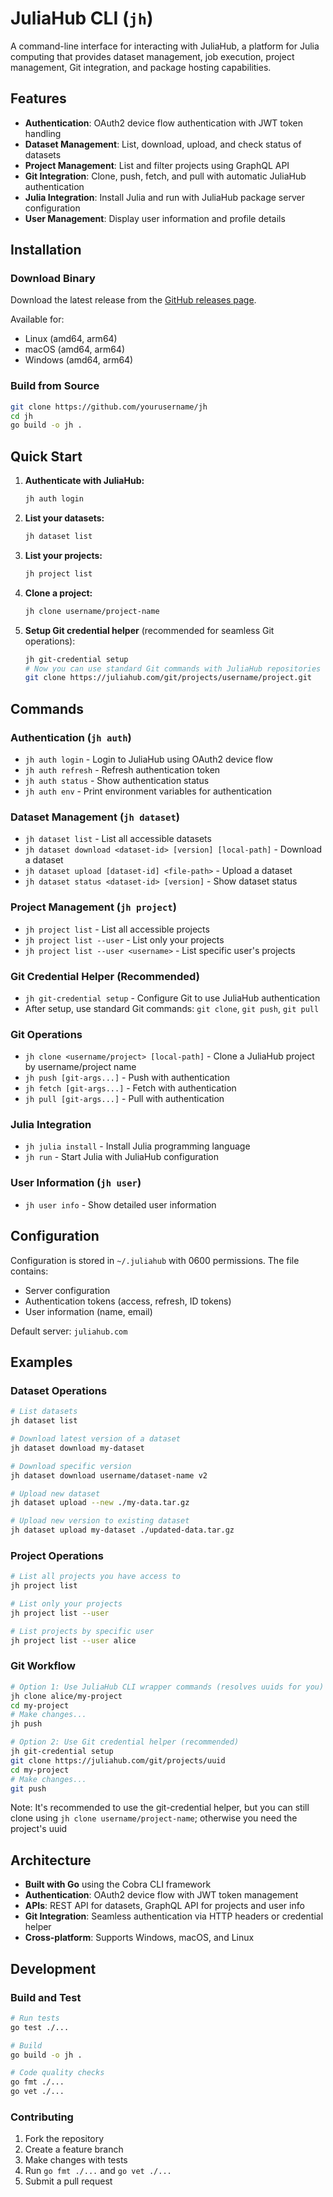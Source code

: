 # JuliaHub CLI (`jh`)

A command-line interface for interacting with JuliaHub, a platform for Julia computing that provides dataset management, job execution, project management, Git integration, and package hosting capabilities.

## Features

- **Authentication**: OAuth2 device flow authentication with JWT token handling
- **Dataset Management**: List, download, upload, and check status of datasets
- **Project Management**: List and filter projects using GraphQL API
- **Git Integration**: Clone, push, fetch, and pull with automatic JuliaHub authentication
- **Julia Integration**: Install Julia and run with JuliaHub package server configuration
- **User Management**: Display user information and profile details

## Installation

### Download Binary

Download the latest release from the [GitHub releases page](https://github.com/yourusername/jh/releases).

Available for:

- Linux (amd64, arm64)
- macOS (amd64, arm64)
- Windows (amd64, arm64)

### Build from Source

```bash
git clone https://github.com/yourusername/jh
cd jh
go build -o jh .
```

## Quick Start

1. **Authenticate with JuliaHub:**

   ```bash
   jh auth login
   ```

2. **List your datasets:**

   ```bash
   jh dataset list
   ```

3. **List your projects:**

   ```bash
   jh project list
   ```

4. **Clone a project:**

   ```bash
   jh clone username/project-name
   ```

5. **Setup Git credential helper** (recommended for seamless Git operations):
   ```bash
   jh git-credential setup
   # Now you can use standard Git commands with JuliaHub repositories
   git clone https://juliahub.com/git/projects/username/project.git
   ```

## Commands

### Authentication (`jh auth`)

- `jh auth login` - Login to JuliaHub using OAuth2 device flow
- `jh auth refresh` - Refresh authentication token
- `jh auth status` - Show authentication status
- `jh auth env` - Print environment variables for authentication

### Dataset Management (`jh dataset`)

- `jh dataset list` - List all accessible datasets
- `jh dataset download <dataset-id> [version] [local-path]` - Download a dataset
- `jh dataset upload [dataset-id] <file-path>` - Upload a dataset
- `jh dataset status <dataset-id> [version]` - Show dataset status

### Project Management (`jh project`)

- `jh project list` - List all accessible projects
- `jh project list --user` - List only your projects
- `jh project list --user <username>` - List specific user's projects

### Git Credential Helper (Recommended)

- `jh git-credential setup` - Configure Git to use JuliaHub authentication
- After setup, use standard Git commands: `git clone`, `git push`, `git pull`

### Git Operations

- `jh clone <username/project> [local-path]` - Clone a JuliaHub project by username/project name
- `jh push [git-args...]` - Push with authentication
- `jh fetch [git-args...]` - Fetch with authentication
- `jh pull [git-args...]` - Pull with authentication

### Julia Integration

- `jh julia install` - Install Julia programming language
- `jh run` - Start Julia with JuliaHub configuration

### User Information (`jh user`)

- `jh user info` - Show detailed user information

## Configuration

Configuration is stored in `~/.juliahub` with 0600 permissions. The file contains:

- Server configuration
- Authentication tokens (access, refresh, ID tokens)
- User information (name, email)

Default server: `juliahub.com`

## Examples

### Dataset Operations

```bash
# List datasets
jh dataset list

# Download latest version of a dataset
jh dataset download my-dataset

# Download specific version
jh dataset download username/dataset-name v2

# Upload new dataset
jh dataset upload --new ./my-data.tar.gz

# Upload new version to existing dataset
jh dataset upload my-dataset ./updated-data.tar.gz
```

### Project Operations

```bash
# List all projects you have access to
jh project list

# List only your projects
jh project list --user

# List projects by specific user
jh project list --user alice
```

### Git Workflow

```bash
# Option 1: Use JuliaHub CLI wrapper commands (resolves uuids for you)
jh clone alice/my-project
cd my-project
# Make changes...
jh push

# Option 2: Use Git credential helper (recommended)
jh git-credential setup
git clone https://juliahub.com/git/projects/uuid
cd my-project
# Make changes...
git push
```

Note: It's recommended to use the git-credential helper, but you can still
clone using `jh clone username/project-name`; otherwise you need the project's uuid

## Architecture

- **Built with Go** using the Cobra CLI framework
- **Authentication**: OAuth2 device flow with JWT token management
- **APIs**: REST API for datasets, GraphQL API for projects and user info
- **Git Integration**: Seamless authentication via HTTP headers or credential helper
- **Cross-platform**: Supports Windows, macOS, and Linux

## Development

### Build and Test

```bash
# Run tests
go test ./...

# Build
go build -o jh .

# Code quality checks
go fmt ./...
go vet ./...
```

### Contributing

1. Fork the repository
2. Create a feature branch
3. Make changes with tests
4. Run `go fmt ./...` and `go vet ./...`
5. Submit a pull request

